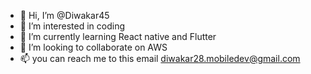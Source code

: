 - 👋 Hi, I’m @Diwakar45
- 👀 I’m interested in coding 
- 🌱 I’m currently learning React native and Flutter
- 💞️ I’m looking to collaborate on AWS
- 📫 you can reach me to this email diwakar28.mobiledev@gmail.com

<!---
Diwakar45/Diwakar45 is a ✨ special ✨ repository because its `README.md` (this file) appears on your GitHub profile.
You can click the Preview link to take a look at your changes.
--->
